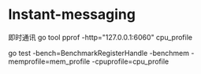 # Instant-messaging
即时通讯
go tool pprof -http="127.0.0.1:6060" cpu_profile

go test -bench=BenchmarkRegisterHandle -benchmem -memprofile=mem_profile -cpuprofile=cpu_profile


